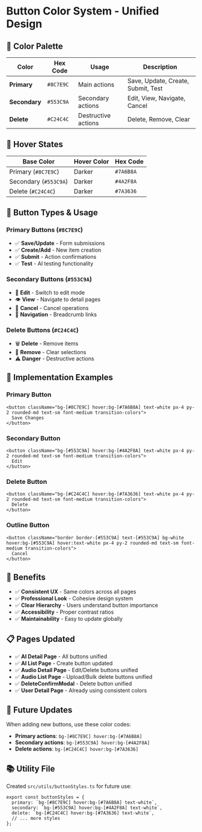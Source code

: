 # Button Color System - Unified Design

## 🎨 **Color Palette**

| Color | Hex Code | Usage | Description |
|-------|----------|-------|-------------|
| **Primary** | `#8C7E9C` | Main actions | Save, Update, Create, Submit, Test |
| **Secondary** | `#553C9A` | Secondary actions | Edit, View, Navigate, Cancel |
| **Delete** | `#C24C4C` | Destructive actions | Delete, Remove, Clear |

## 🔄 **Hover States**

| Base Color | Hover Color | Hex Code |
|------------|-------------|----------|
| Primary (`#8C7E9C`) | Darker | `#7A6B8A` |
| Secondary (`#553C9A`) | Darker | `#4A2F8A` |
| Delete (`#C24C4C`) | Darker | `#7A3636` |

## 📱 **Button Types & Usage**

### **Primary Buttons** (`#8C7E9C`)
- ✅ **Save/Update** - Form submissions
- ✅ **Create/Add** - New item creation
- ✅ **Submit** - Action confirmations
- ✅ **Test** - AI testing functionality

### **Secondary Buttons** (`#553C9A`)
- 🔧 **Edit** - Switch to edit mode
- 👁️ **View** - Navigate to detail pages
- 🔄 **Cancel** - Cancel operations
- 📍 **Navigation** - Breadcrumb links

### **Delete Buttons** (`#C24C4C`)
- 🗑️ **Delete** - Remove items
- 🚫 **Remove** - Clear selections
- ⚠️ **Danger** - Destructive actions

## 🎯 **Implementation Examples**

### **Primary Button**
```tsx
<button className="bg-[#8C7E9C] hover:bg-[#7A6B8A] text-white px-4 py-2 rounded-md text-sm font-medium transition-colors">
  Save Changes
</button>
```

### **Secondary Button**
```tsx
<button className="bg-[#553C9A] hover:bg-[#4A2F8A] text-white px-4 py-2 rounded-md text-sm font-medium transition-colors">
  Edit
</button>
```

### **Delete Button**
```tsx
<button className="bg-[#C24C4C] hover:bg-[#7A3636] text-white px-4 py-2 rounded-md text-sm font-medium transition-colors">
  Delete
</button>
```

### **Outline Button**
```tsx
<button className="border border-[#553C9A] text-[#553C9A] bg-white hover:bg-[#553C9A] hover:text-white px-4 py-2 rounded-md text-sm font-medium transition-colors">
  Cancel
</button>
```

## 🚀 **Benefits**

- ✅ **Consistent UX** - Same colors across all pages
- ✅ **Professional Look** - Cohesive design system
- ✅ **Clear Hierarchy** - Users understand button importance
- ✅ **Accessibility** - Proper contrast ratios
- ✅ **Maintainability** - Easy to update globally

## 📋 **Pages Updated**

- ✅ **AI Detail Page** - All buttons unified
- ✅ **AI List Page** - Create button updated
- ✅ **Audio Detail Page** - Edit/Delete buttons unified
- ✅ **Audio List Page** - Upload/Bulk delete buttons unified
- ✅ **DeleteConfirmModal** - Delete button unified
- ✅ **User Detail Page** - Already using consistent colors

## 🔧 **Future Updates**

When adding new buttons, use these color codes:
- **Primary actions**: `bg-[#8C7E9C] hover:bg-[#7A6B8A]`
- **Secondary actions**: `bg-[#553C9A] hover:bg-[#4A2F8A]`
- **Delete actions**: `bg-[#C24C4C] hover:bg-[#7A3636]`

## 📚 **Utility File**

Created `src/utils/buttonStyles.ts` for future use:
```tsx
export const buttonStyles = {
  primary: `bg-[#8C7E9C] hover:bg-[#7A6B8A] text-white`,
  secondary: `bg-[#553C9A] hover:bg-[#4A2F8A] text-white`,
  delete: `bg-[#C24C4C] hover:bg-[#7A3636] text-white`,
  // ... more styles
};
```
